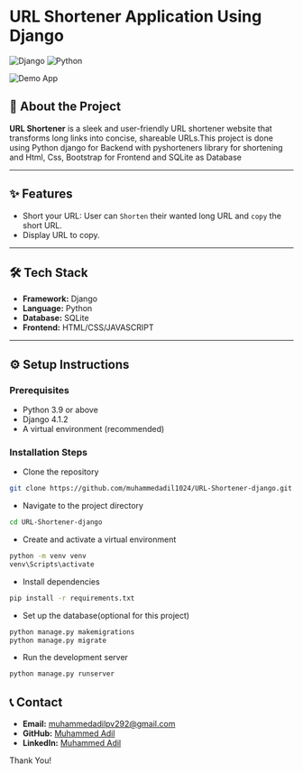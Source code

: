 # URL Shortener Application Using Django

![Django](https://img.shields.io/badge/Django-4.1-green) ![Python](https://img.shields.io/badge/Python-3.9-blue)

![Demo App](/shortner//static/images/demo-shortner.png)

## 🧐 About the Project

**URL Shortener** is a sleek and user-friendly URL shortener website that transforms long links into concise, shareable URLs.This project is done using Python django for Backend with pyshorteners library for shortening and Html, Css, Bootstrap for Frontend and SQLite as Database

---

## ✨ Features

- Short your URL: User can `Shorten` their wanted long URL and `copy` the short URL.
- Display URL to copy.

---

## 🛠️ Tech Stack

- **Framework:** Django
- **Language:** Python
- **Database:** SQLite
- **Frontend:** HTML/CSS/JAVASCRIPT

---

## ⚙️ Setup Instructions

### Prerequisites
- Python 3.9 or above
- Django 4.1.2
- A virtual environment (recommended)

### Installation Steps

* Clone the repository
```bash
git clone https://github.com/muhammedadil1024/URL-Shortener-django.git
```

* Navigate to the project directory
```bash
cd URL-Shortener-django
```

* Create and activate a virtual environment
```bash
python -m venv venv
venv\Scripts\activate
```

* Install dependencies
```bash
pip install -r requirements.txt
```

* Set up the database(optional for this project)
```bash
python manage.py makemigrations
python manage.py migrate
```

* Run the development server
```bash
python manage.py runserver
```

## 📞 Contact

- **Email:** [muhammedadilpv292@gmail.com](mailto:muhammedadilpv292@gmail.com)
- **GitHub:** [Muhammed Adil](https://github.com/muhammedadil1024)
- **LinkedIn:** [Muhammed Adil](https://www.linkedin.com/in/mhd-adil292/)

Thank You!